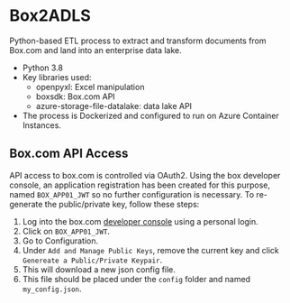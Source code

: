 # Box2ADLS
Python-based ETL process to extract and transform documents from Box.com and land into an enterprise data lake.

* Python 3.8
* Key libraries used:
    * openpyxl: Excel manipulation
    * boxsdk: Box.com API
    * azure-storage-file-datalake: data lake API
* The process is Dockerized and configured to run on Azure Container Instances.

## Box.com API Access
API access to box.com is controlled via OAuth2. Using the box developer console,
an application registration has been created for this purpose, named `BOX_APP01_JWT`
so no further configuration is necessary. To re-generate the public/private key,
follow these steps:

1. Log into the box.com [developer console](https://rescare.app.box.com/developers/console)
using a personal login.
2. Click on `BOX_APP01_JWT`.
3. Go to Configuration.
4. Under `Add and Manage Public Keys`, remove the current key and click
`Genereate a Public/Private Keypair`.
5. This will download a new json config file.
6. This file should be placed under the `config` folder and named `my_config.json`.